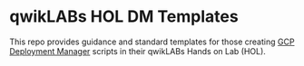 # qwikLABs HOL DM Templates
This repo provides guidance and standard templates for those creating [GCP Deployment Manager](https://cloud.google.com/deployment-manager/) scripts in their qwikLABs Hands on Lab (HOL).
